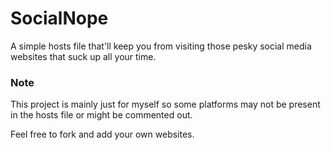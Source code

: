# SocialNope
A simple hosts file that'll keep you from visiting those pesky social media websites that suck up all your time.

### Note
This project is mainly just for myself so some platforms may not be present in the hosts file or might be commented out.

Feel free to fork and add your own websites.